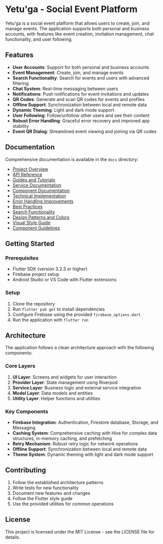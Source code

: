 # Yetu'ga - Social Event Platform

Yetu'ga is a social event platform that allows users to create, join, and manage events. The application supports both personal and business accounts, with features like event creation, invitation management, chat functionality, and user following.

## Features

- **User Accounts**: Support for both personal and business accounts
- **Event Management**: Create, join, and manage events
- **Search Functionality**: Search for events and users with advanced filtering
- **Chat System**: Real-time messaging between users
- **Notifications**: Push notifications for event invitations and updates
- **QR Codes**: Generate and scan QR codes for events and profiles
- **Offline Support**: Synchronization between local and remote data
- **Dynamic Theming**: Light and dark mode support
- **User Following**: Follow/unfollow other users and see their content
- **Robust Error Handling**: Graceful error recovery and improved app stability
- **Event QR Dialog**: Streamlined event viewing and joining via QR codes

## Documentation

Comprehensive documentation is available in the `docs` directory:

- [Project Overview](docs/README.md)
- [API Reference](docs/api/retry_service_api.md)
- [Guides and Tutorials](docs/guides/using_retry_service.md)
- [Service Documentation](docs/services/retry_service.md)
- [Component Documentation](docs/components/notification_badge.md)
- [Technical Implementation](docs/technical/page_controller_implementation.md)
- [Error Handling Improvements](docs/technical/error_handling_improvements.md)
- [Best Practices](docs/best_practices/async_context_usage.md)
- [Search Functionality](docs/search_functionality.md)
- [Design Patterns and Colors](docs/design/design_patterns_and_colors.md)
- [Visual Style Guide](docs/design/visual_style_guide.md)
- [Component Guidelines](docs/design/component_guidelines.md)

## Getting Started

### Prerequisites

- Flutter SDK (version 3.2.3 or higher)
- Firebase project setup
- Android Studio or VS Code with Flutter extensions

### Setup

1. Clone the repository
2. Run `flutter pub get` to install dependencies
3. Configure Firebase using the provided `firebase_options.dart`
4. Run the application with `flutter run`

## Architecture

The application follows a clean architecture approach with the following components:

### Core Layers

1. **UI Layer**: Screens and widgets for user interaction
2. **Provider Layer**: State management using Riverpod
3. **Service Layer**: Business logic and external service integration
4. **Model Layer**: Data models and entities
5. **Utility Layer**: Helper functions and utilities

### Key Components

- **Firebase Integration**: Authentication, Firestore database, Storage, and Messaging
- **Caching System**: Comprehensive caching with Hive for complex data structures, in-memory caching, and prefetching
- **Retry Mechanism**: Robust retry logic for network operations
- **Offline Support**: Synchronization between local and remote data
- **Theme System**: Dynamic theming with light and dark mode support

## Contributing

1. Follow the established architecture patterns
2. Write tests for new functionality
3. Document new features and changes
4. Follow the Flutter style guide
5. Use the provided utilities for common operations

## License

This project is licensed under the MIT License - see the LICENSE file for details.
